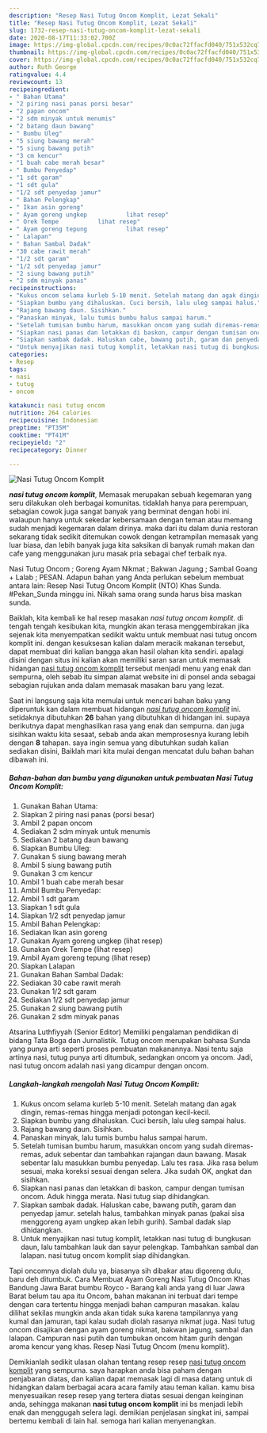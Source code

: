 ```yaml
---
description: "Resep Nasi Tutug Oncom Komplit, Lezat Sekali"
title: "Resep Nasi Tutug Oncom Komplit, Lezat Sekali"
slug: 1732-resep-nasi-tutug-oncom-komplit-lezat-sekali
date: 2020-08-17T11:33:02.700Z
image: https://img-global.cpcdn.com/recipes/0c0ac72ffacfd040/751x532cq70/nasi-tutug-oncom-komplit-foto-resep-utama.jpg
thumbnail: https://img-global.cpcdn.com/recipes/0c0ac72ffacfd040/751x532cq70/nasi-tutug-oncom-komplit-foto-resep-utama.jpg
cover: https://img-global.cpcdn.com/recipes/0c0ac72ffacfd040/751x532cq70/nasi-tutug-oncom-komplit-foto-resep-utama.jpg
author: Ruth George
ratingvalue: 4.4
reviewcount: 13
recipeingredient:
- " Bahan Utama"
- "2 piring nasi panas porsi besar"
- "2 papan oncom"
- "2 sdm minyak untuk menumis"
- "2 batang daun bawang"
- " Bumbu Uleg"
- "5 siung bawang merah"
- "5 siung bawang putih"
- "3 cm kencur"
- "1 buah cabe merah besar"
- " Bumbu Penyedap"
- "1 sdt garam"
- "1 sdt gula"
- "1/2 sdt penyedap jamur"
- " Bahan Pelengkap"
- " Ikan asin goreng"
- " Ayam goreng ungkep           lihat resep"
- " Orek Tempe           lihat resep"
- " Ayam goreng tepung           lihat resep"
- " Lalapan"
- " Bahan Sambal Dadak"
- "30 cabe rawit merah"
- "1/2 sdt garam"
- "1/2 sdt penyedap jamur"
- "2 siung bawang putih"
- "2 sdm minyak panas"
recipeinstructions:
- "Kukus oncom selama kurleb 5-10 menit. Setelah matang dan agak dingin, remas-remas hingga menjadi potongan kecil-kecil."
- "Siapkan bumbu yang dihaluskan. Cuci bersih, lalu uleg sampai halus."
- "Rajang bawang daun. Sisihkan."
- "Panaskan minyak, lalu tumis bumbu halus sampai harum."
- "Setelah tumisan bumbu harum, masukkan oncom yang sudah diremas-remas, aduk sebentar dan tambahkan rajangan daun bawang. Masak sebentar lalu masukkan bumbu penyedap. Lalu tes rasa. Jika rasa belum sesuai, maka koreksi sesuai dengan selera. Jika sudah OK, angkat dan sisihkan."
- "Siapkan nasi panas dan letakkan di baskon, campur dengan tumisan oncom. Aduk hingga merata. Nasi tutug siap dihidangkan."
- "Siapkan sambak dadak. Haluskan cabe, bawang putih, garam dan penyedap jamur. setelah halus, tambahkan minyak panas (pakai sisa menggoreng ayam ungkep akan lebih gurih). Sambal dadak siap dihidangkan."
- "Untuk menyajikan nasi tutug komplit, letakkan nasi tutug di bungkusan daun, lalu tambahkan lauk dan sayur pelengkap. Tambahkan sambal dan lalapan. nasi tutug oncom komplit siap dihidangkan."
categories:
- Resep
tags:
- nasi
- tutug
- oncom

katakunci: nasi tutug oncom 
nutrition: 264 calories
recipecuisine: Indonesian
preptime: "PT35M"
cooktime: "PT41M"
recipeyield: "2"
recipecategory: Dinner

---
```



![Nasi Tutug Oncom Komplit](https://img-global.cpcdn.com/recipes/0c0ac72ffacfd040/751x532cq70/nasi-tutug-oncom-komplit-foto-resep-utama.jpg)

<b><i>nasi tutug oncom komplit</i></b>, Memasak merupakan sebuah kegemaran yang seru dilakukan oleh berbagai komunitas. tidaklah hanya para perempuan, sebagian cowok juga sangat banyak yang berminat dengan hobi ini. walaupun hanya untuk sekedar kebersamaan dengan teman atau memang sudah menjadi kegemaran dalam dirinya. maka dari itu dalam dunia restoran sekarang tidak sedikit ditemukan cowok dengan ketrampilan memasak yang luar biasa, dan lebih banyak juga kita saksikan di banyak rumah makan dan cafe yang menggunakan juru masak pria sebagai chef terbaik nya.

Nasi Tutug Oncom ; Goreng Ayam Nikmat ; Bakwan Jagung ; Sambal Goang + Lalab ; PESAN. Adapun bahan yang Anda perlukan sebelum membuat antara lain: Resep Nasi Tutug Oncom Komplit (NTO) Khas Sunda. #Pekan_Sunda minggu ini. Nikah sama orang sunda harus bisa maskan sunda.

Baiklah, kita kembali ke hal resep masakan <i>nasi tutug oncom komplit</i>. di tengah tengah kesibukan kita, mungkin akan terasa menggembirakan jika sejenak kita menyempatkan sedikit waktu untuk membuat nasi tutug oncom komplit ini. dengan kesuksesan kalian dalam meracik makanan tersebut, dapat membuat diri kalian bangga akan hasil olahan kita sendiri. apalagi disini dengan situs ini kalian akan memiliki saran saran untuk memasak hidangan <u>nasi tutug oncom komplit</u> tersebut menjadi menu yang enak dan sempurna, oleh sebab itu simpan alamat website ini di ponsel anda sebagai sebagian rujukan anda dalam memasak masakan baru yang lezat.


Saat ini langsung saja kita memulai untuk mencari bahan baku yang diperuntuk kan dalam membuat hidangan <u><i>nasi tutug oncom komplit</i></u> ini. setidaknya dibutuhkan <b>26</b> bahan yang dibutuhkan di hidangan ini. supaya berikutnya dapat menghasilkan rasa yang enak dan sempurna. dan juga sisihkan waktu kita sesaat, sebab anda akan memprosesnya kurang lebih dengan <b>8</b> tahapan. saya ingin semua yang dibutuhkan sudah kalian sediakan disini, Baiklah mari kita mulai dengan mencatat dulu bahan bahan dibawah ini.

<!--inarticleads1-->

##### Bahan-bahan dan bumbu yang digunakan untuk pembuatan Nasi Tutug Oncom Komplit:

1. Gunakan  Bahan Utama:
1. Siapkan 2 piring nasi panas (porsi besar)
1. Ambil 2 papan oncom
1. Sediakan 2 sdm minyak untuk menumis
1. Sediakan 2 batang daun bawang
1. Siapkan  Bumbu Uleg:
1. Gunakan 5 siung bawang merah
1. Ambil 5 siung bawang putih
1. Gunakan 3 cm kencur
1. Ambil 1 buah cabe merah besar
1. Ambil  Bumbu Penyedap:
1. Ambil 1 sdt garam
1. Siapkan 1 sdt gula
1. Siapkan 1/2 sdt penyedap jamur
1. Ambil  Bahan Pelengkap:
1. Sediakan  Ikan asin goreng
1. Gunakan  Ayam goreng ungkep           (lihat resep)
1. Gunakan  Orek Tempe           (lihat resep)
1. Ambil  Ayam goreng tepung           (lihat resep)
1. Siapkan  Lalapan
1. Gunakan  Bahan Sambal Dadak:
1. Sediakan 30 cabe rawit merah
1. Gunakan 1/2 sdt garam
1. Sediakan 1/2 sdt penyedap jamur
1. Gunakan 2 siung bawang putih
1. Gunakan 2 sdm minyak panas


Atsarina Luthfiyyah (Senior Editor) Memiliki pengalaman pendidikan di bidang Tata Boga dan Jurnalistik. Tutug oncom merupakan bahasa Sunda yang punya arti seperti proses pembuatan makanannya. Nasi tentu saja artinya nasi, tutug punya arti ditumbuk, sedangkan oncom ya oncom. Jadi, nasi tutug oncom adalah nasi yang dicampur dengan oncom. 

<!--inarticleads2-->

##### Langkah-langkah mengolah Nasi Tutug Oncom Komplit:

1. Kukus oncom selama kurleb 5-10 menit. Setelah matang dan agak dingin, remas-remas hingga menjadi potongan kecil-kecil.
1. Siapkan bumbu yang dihaluskan. Cuci bersih, lalu uleg sampai halus.
1. Rajang bawang daun. Sisihkan.
1. Panaskan minyak, lalu tumis bumbu halus sampai harum.
1. Setelah tumisan bumbu harum, masukkan oncom yang sudah diremas-remas, aduk sebentar dan tambahkan rajangan daun bawang. Masak sebentar lalu masukkan bumbu penyedap. Lalu tes rasa. Jika rasa belum sesuai, maka koreksi sesuai dengan selera. Jika sudah OK, angkat dan sisihkan.
1. Siapkan nasi panas dan letakkan di baskon, campur dengan tumisan oncom. Aduk hingga merata. Nasi tutug siap dihidangkan.
1. Siapkan sambak dadak. Haluskan cabe, bawang putih, garam dan penyedap jamur. setelah halus, tambahkan minyak panas (pakai sisa menggoreng ayam ungkep akan lebih gurih). Sambal dadak siap dihidangkan.
1. Untuk menyajikan nasi tutug komplit, letakkan nasi tutug di bungkusan daun, lalu tambahkan lauk dan sayur pelengkap. Tambahkan sambal dan lalapan. nasi tutug oncom komplit siap dihidangkan.


Tapi oncomnya diolah dulu ya, biasanya sih dibakar atau digoreng dulu, baru deh ditumbuk. Cara Membuat Ayam Goreng Nasi Tutug Oncom Khas Bandung Jawa Barat bumbu Royco - Barang kali anda yang di luar Jawa Barat belum tau apa itu Oncom, bahan makanan ini terbuat dari tempe dengan cara tertentu hingga menjadi bahan campuran masakan. kalau dilihat sekilas mungkin anda akan tidak suka karena tampilannya yang kumal dan jamuran, tapi kalau sudah diolah rasanya nikmat juga. Nasi tutug oncom disajikan dengan ayam goreng nikmat, bakwan jagung, sambal dan lalapan. Campuran nasi putih dan tumbukan oncom hitam gurih dengan aroma kencur yang khas. Resep Nasi Tutug Oncom (menu komplit). 

Demikianlah sedikit ulasan olahan tentang resep resep <u>nasi tutug oncom komplit</u> yang sempurna. saya harapkan anda bisa paham dengan penjabaran diatas, dan kalian dapat memasak lagi di masa datang untuk di hidangkan dalam berbagai acara acara family atau teman kalian. kamu bisa menyesuaikan resep resep yang tertera diatas sesuai dengan keinginan anda, sehingga makanan <b>nasi tutug oncom komplit</b> ini bs menjadi lebih enak dan menggugah selera lagi. demikian penjelasan singkat ini, sampai bertemu kembali di lain hal. semoga hari kalian menyenangkan.
